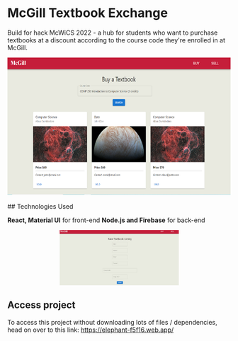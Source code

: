 # McGill Textbook Exchange

Build for hack McWiCS 2022 - a hub for students who want to purchase textbooks at a discount according to the course code they're enrolled in at McGill.
<p align = "center">
  <img src="elephant.png" alt="animated"  width = "625" height = "311"/>
</p>
## Technologies Used

**React, Material UI** for front-end
**Node.js and Firebase** for back-end

<p align = "center">
  <img src="gallery.jpg" alt="animated" width = "269", height = "125"/>
</p>

## Access project

To access this project without downloading lots of files / dependencies, head on over to this link: https://elephant-f5f16.web.app/


